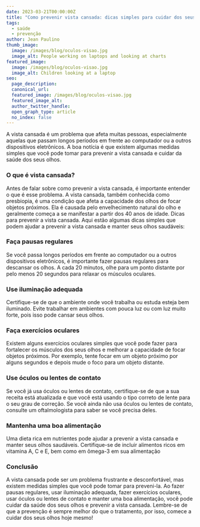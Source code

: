 ```yaml
---
date: 2023-03-21T00:00:00Z
title: "Como prevenir vista cansada: dicas simples para cuidar dos seus olhos"
tags:
  - saúde
  - prevenção
author: Jean Paulino
thumb_image:
  image: /images/blog/oculos-visao.jpg
  image_alt: People working on laptops and looking at charts
featured_image:
  image: /images/blog/oculos-visao.jpg
  image_alt: Children looking at a laptop
seo:
  page_description:
  canonical_url:
  featured_image: /images/blog/oculos-visao.jpg
  featured_image_alt:
  author_twitter_handle:
  open_graph_type: article
  no_index: false
---
```


A vista cansada é um problema que afeta muitas pessoas, especialmente aquelas que passam longos períodos em frente ao computador ou a outros dispositivos eletrônicos. A boa notícia é que existem algumas medidas simples que você pode tomar para prevenir a vista cansada e cuidar da saúde dos seus olhos.

### O que é vista cansada?

Antes de falar sobre como prevenir a vista cansada, é importante entender o que é esse problema. A vista cansada, também conhecida como presbiopia, é uma condição que afeta a capacidade dos olhos de focar objetos próximos. Ela é causada pelo envelhecimento natural do olho e geralmente começa a se manifestar a partir dos 40 anos de idade.
Dicas para prevenir a vista cansada. Aqui estão algumas dicas simples que podem ajudar a prevenir a vista cansada e manter seus olhos saudáveis:

### Faça pausas regulares

Se você passa longos períodos em frente ao computador ou a outros dispositivos eletrônicos, é importante fazer pausas regulares para descansar os olhos. A cada 20 minutos, olhe para um ponto distante por pelo menos 20 segundos para relaxar os músculos oculares.

### Use iluminação adequada

Certifique-se de que o ambiente onde você trabalha ou estuda esteja bem iluminado. Evite trabalhar em ambientes com pouca luz ou com luz muito forte, pois isso pode cansar seus olhos.

### Faça exercícios oculares

Existem alguns exercícios oculares simples que você pode fazer para fortalecer os músculos dos seus olhos e melhorar a capacidade de focar objetos próximos. Por exemplo, tente focar em um objeto próximo por alguns segundos e depois mude o foco para um objeto distante.

### Use óculos ou lentes de contato

Se você já usa óculos ou lentes de contato, certifique-se de que a sua receita está atualizada e que você está usando o tipo correto de lente para o seu grau de correção. Se você ainda não usa óculos ou lentes de contato, consulte um oftalmologista para saber se você precisa deles.

### Mantenha uma boa alimentação

Uma dieta rica em nutrientes pode ajudar a prevenir a vista cansada e manter seus olhos saudáveis. Certifique-se de incluir alimentos ricos em vitamina A, C e E, bem como em ômega-3 em sua alimentação

### Conclusão

A vista cansada pode ser um problema frustrante e desconfortável, mas existem medidas simples que você pode tomar para preveni-la. Ao fazer pausas regulares, usar iluminação adequada, fazer exercícios oculares, usar óculos ou lentes de contato e manter uma boa alimentação, você pode cuidar da saúde dos seus olhos e prevenir a vista cansada. Lembre-se de que a prevenção é sempre melhor do que o tratamento, por isso, comece a cuidar dos seus olhos hoje mesmo!
